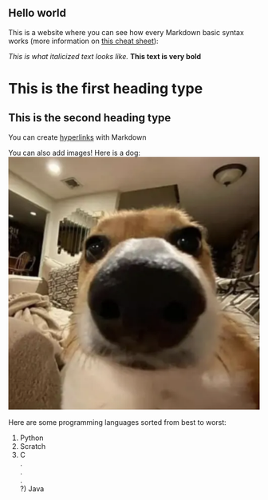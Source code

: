 ## Hello world
This is a website where you can see how every Markdown basic syntax works (more information on [this cheat sheet](https://commonmark.org/help/)):

*This is what italicized text looks like.*
**This text is very bold**

# This is the first heading type
## This is the second heading type

You can create [hyperlinks](https://www.youtube.com/watch?v=lvwZQTB4iv4) with Markdown 

You can also add images! Here is a dog: <br /> 
![Dog](dog.png)

Here are some programming languages sorted from best to worst:
1) Python
2) Scratch
3) C <br />
. <br />
. <br />
. <br />
?) Java



